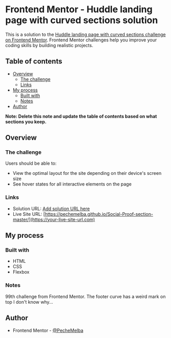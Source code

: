 # Frontend Mentor - Huddle landing page with curved sections solution

This is a solution to the [Huddle landing page with curved sections challenge on Frontend Mentor](https://www.frontendmentor.io/challenges/huddle-landing-page-with-curved-sections-5ca5ecd01e82137ec91a50f2). Frontend Mentor challenges help you improve your coding skills by building realistic projects. 

## Table of contents

- [Overview](#overview)
  - [The challenge](#the-challenge)
  - [Links](#links)
- [My process](#my-process)
  - [Built with](#built-with)
  - [Notes](#Notes)
- [Author](#author)

**Note: Delete this note and update the table of contents based on what sections you keep.**

## Overview

### The challenge

Users should be able to:

- View the optimal layout for the site depending on their device's screen size
- See hover states for all interactive elements on the page

### Links

- Solution URL: [Add solution URL here](https://your-solution-url.com)
- Live Site URL: [https://pechemelba.github.io/Social-Proof-section-master/](https://your-live-site-url.com)

## My process

### Built with

- HTML
- CSS
- Flexbox 

### Notes

99th challenge from Frontend Mentor. The footer curve has a weird mark on top I don't know why...

## Author

- Frontend Mentor - [@PecheMelba](https://www.frontendmentor.io/profile/PecheMelba)